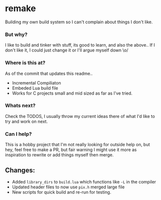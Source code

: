 # remake

Building my own build system so I can't complain about things I don't like.

### But why?

I like to build and tinker with stuff, its good to learn, and also the above.. 
If I don't like it, I could just change it or I'll argue myself down \o/

### Where is this at?
As of the commit that updates this readme.. 

- Incremental Compiliaton
- Embeded Lua build file
- Works for C projects small and mid sized as far as I've tried.


### Whats next?

Check the TODOS, I usually throw my current ideas there of what I'd like to try and work on next.

### Can I help?

This is a hobby project that I'm not really looking for outside help on, but hey, feel free to make a PR, but fair warning I might use it more as inspiration to rewrite or add things myself then merge.

## Changes:

- Added `library_dirs` to `build.lua` which functions like `-L` in the compiler
- Updated header files to now use `pix.h` merged large file
- New scripts for quick build and re-run for testing.

